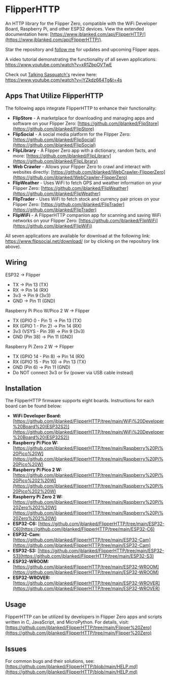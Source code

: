 # FlipperHTTP
An HTTP library for the Flipper Zero, compatible with the WiFi Developer Board, Raspberry Pi, and other ESP32 devices. View the extended documentation here: [https://www.jblanked.com/api/FlipperHTTP/](https://www.jblanked.com/api/FlipperHTTP/).



Star the repository and [follow me](https://www.github.com/jblanked) for updates and upcoming Flipper apps.

A video tutorial demonstrating the functionality of all seven applications: https://www.youtube.com/watch?v=xR1ZbpOVTwE

Check out [Talking Sasquatch's](https://github.com/skizzophrenic) review here: https://www.youtube.com/watch?v=jYZkdz664Tg&t=4s



## Apps That Utilize FlipperHTTP
The following apps integrate FlipperHTTP to enhance their functionality:

- **FlipStore** - A marketplace for downloading and managing apps and software on your Flipper Zero: [https://github.com/jblanked/FlipStore](https://github.com/jblanked/FlipStore)
- **FlipSocial** - A social media platform for the Flipper Zero: [https://github.com/jblanked/FlipSocial](https://github.com/jblanked/FlipSocial)
- **FlipLibrary** - A Flipper Zero app with a dictionary, random facts, and more: [https://github.com/jblanked/FlipLibrary](https://github.com/jblanked/FlipLibrary)
- **Web Crawler** - Allows your Flipper Zero to crawl and interact with websites directly: [https://github.com/jblanked/WebCrawler-FlipperZero](https://github.com/jblanked/WebCrawler-FlipperZero)
- **FlipWeather** - Uses WiFi to fetch GPS and weather information on your Flipper Zero: [https://github.com/jblanked/FlipWeather](https://github.com/jblanked/FlipWeather)
- **FlipTrader** - Uses WiFi to fetch stock and currency pair prices on your Flipper Zero: [https://github.com/jblanked/FlipTrader](https://github.com/jblanked/FlipTrader)
- **FlipWiFi** - A FlipperHTTP companion app for scanning and saving WiFi networks on your Flipper Zero: [https://github.com/jblanked/FlipWiFi](https://github.com/jblanked/FlipWiFi)

All seven applications are available for download at the following link: https://www.flipsocial.net/download/ (or by clicking on the repository link above).



## Wiring
ESP32 -> Flipper
- TX -> Pin 13 (TX)
- RX -> Pin 14 (RX)
- 3v3 -> Pin 9 (3v3)
- GND -> Pin 11 (GND)

Raspberry Pi Pico W/Pico 2 W -> Flipper
- TX (GPIO 0 - Pin 1) -> Pin 13 (TX)
- RX (GPIO 1 - Pin 2) -> Pin 14 (RX)
- 3v3 (VSYS - Pin 39) -> Pin 9 (3v3)
- GND (Pin 38) -> Pin 11 (GND)

Raspberry Pi Zero 2 W -> Flipper
- TX (GPIO 14 - Pin 8) -> Pin 14 (RX)
- RX (GPIO 15 - Pin 10) -> Pin 13 (TX)
- GND (Pin 6) -> Pin 11 (GND)
- Do NOT connect 3v3 or 5v (power via USB cable instead)


## Installation
The FlipperHTTP firmware supports eight boards. Instructions for each board can be found below:

- **WiFi Developer Board:** [https://github.com/jblanked/FlipperHTTP/tree/main/WiFi%20Developer%20Board%20(ESP32S2)](https://github.com/jblanked/FlipperHTTP/tree/main/WiFi%20Developer%20Board%20(ESP32S2))
- **Raspberry Pi Pico W:** [https://github.com/jblanked/FlipperHTTP/tree/main/Raspberry%20Pi%20Pico%20W](https://github.com/jblanked/FlipperHTTP/tree/main/Raspberry%20Pi%20Pico%20W)
- **Raspberry Pi Pico 2 W:** [https://github.com/jblanked/FlipperHTTP/tree/main/Raspberry%20Pi%20Pico%202%20W](https://github.com/jblanked/FlipperHTTP/tree/main/Raspberry%20Pi%20Pico%202%20W)
- **Raspberry Pi Zero 2 W:** [https://github.com/jblanked/FlipperHTTP/tree/main/Raspberry%20Pi%20Zero%202%20W](https://github.com/jblanked/FlipperHTTP/tree/main/Raspberry%20Pi%20Zero%202%20W)
- **ESP32-C6:** [https://github.com/jblanked/FlipperHTTP/tree/main/ESP32-C6](https://github.com/jblanked/FlipperHTTP/tree/main/ESP32-C6)
- **ESP32-Cam:** [https://github.com/jblanked/FlipperHTTP/tree/main/ESP32-Cam](https://github.com/jblanked/FlipperHTTP/tree/main/ESP32-Cam)
- **ESP32-S3:** [https://github.com/jblanked/FlipperHTTP/tree/main/ESP32-S3](https://github.com/jblanked/FlipperHTTP/tree/main/ESP32-S3)
- **ESP32-WROOM:** [https://github.com/jblanked/FlipperHTTP/tree/main/ESP32-WROOM](https://github.com/jblanked/FlipperHTTP/tree/main/ESP32-WROOM)
- **ESP32-WROVER:** [https://github.com/jblanked/FlipperHTTP/tree/main/ESP32-WROVER](https://github.com/jblanked/FlipperHTTP/tree/main/ESP32-WROVER)

## Usage
FlipperHTTP can be utilized by developers in Flipper Zero apps and scripts written in C, JavaScript, and MicroPython. For details, visit: [https://github.com/jblanked/FlipperHTTP/tree/main/Flipper%20Zero](https://github.com/jblanked/FlipperHTTP/tree/main/Flipper%20Zero)

## Issues
For common bugs and their solutions, see: [https://github.com/jblanked/FlipperHTTP/blob/main/HELP.md](https://github.com/jblanked/FlipperHTTP/blob/main/HELP.md)
